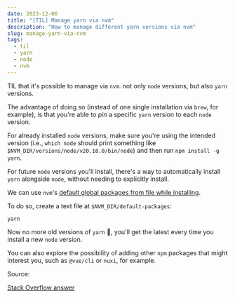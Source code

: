 ```yaml
---
date: 2023-12-06
title: "[TIL] Manage yarn via nvm"
description: "How to manage different yarn versions via nvm"
slug: manage-yarn-via-nvm
tags:
  - til
  - yarn
  - node
  - nvm
---
```


TIL that it's possible to manage via `nvm`. not only `node` versions, but also
`yarn` versions.

The advantage of doing so (instead of one single installation via `brew`, for
example), is that you're able to _pin_ a specific `yarn` version to each `node`
version.

For already installed `node` versions, make sure you're using the intended
version (i.e., `which node` should print something like
`$NVM_DIR/versions/node/v20.10.0/bin/node`) and then run `npm install -g yarn`.

For future `node` versions you'll install, there's a way to automatically
install `yarn` alongside `node`, without needing to explicitly install.

We can use `nvm`'s [default global packages from file while
installing](https://github.com/nvm-sh/nvm#default-global-packages-from-file-while-installing).

To do so, create a text file at `$NVM_DIR/default-packages`:

```
yarn
```

Now no more old versions of `yarn` 🎉, you'll get the latest every time you
install a new `node` version.

You can also explore the possibility of adding other `npm` packages that might
interest you, such as `@vue/cli` or `nuxi`, for example.

Source:

[Stack Overflow answer](https://stackoverflow.com/a/61175494/10485152)
